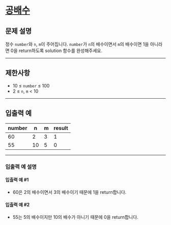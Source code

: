 # [공배수](https://school.programmers.co.kr/learn/courses/30/lessons/181936)

## 문제 설명

정수 `number`와 `n`, `m`이 주어집니다. `number`가 `n`의 배수이면서 `m`의 배수이면 1을 아니라면 0을 return하도록 solution 함수를 완성해주세요.

---

## 제한사항

- 10 ≤ `number` ≤ 100
- 2 ≤ `n`, `m` < 10

---

## 입출력 예

| number | n   | m   | result |
| ------ | --- | --- | ------ |
| 60     | 2   | 3   | 1      |
| 55     | 10  | 5   | 0      |

---

### 입출력 예 설명

#### 입출력 예 #1

- 60은 2의 배수이면서 3의 배수이기 때문에 1을 return합니다.

#### 입출력 예 #2

- 55는 5의 배수이지만 10의 배수가 아니기 때문에 0을 return합니다.
